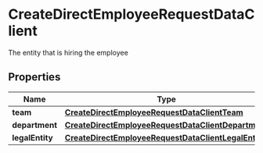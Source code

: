 

# CreateDirectEmployeeRequestDataClient

The entity that is hiring the employee

## Properties

| Name | Type | Description | Notes |
|------------ | ------------- | ------------- | -------------|
|**team** | [**CreateDirectEmployeeRequestDataClientTeam**](CreateDirectEmployeeRequestDataClientTeam.md) |  |  |
|**department** | [**CreateDirectEmployeeRequestDataClientDepartment**](CreateDirectEmployeeRequestDataClientDepartment.md) |  |  [optional] |
|**legalEntity** | [**CreateDirectEmployeeRequestDataClientLegalEntity**](CreateDirectEmployeeRequestDataClientLegalEntity.md) |  |  |



